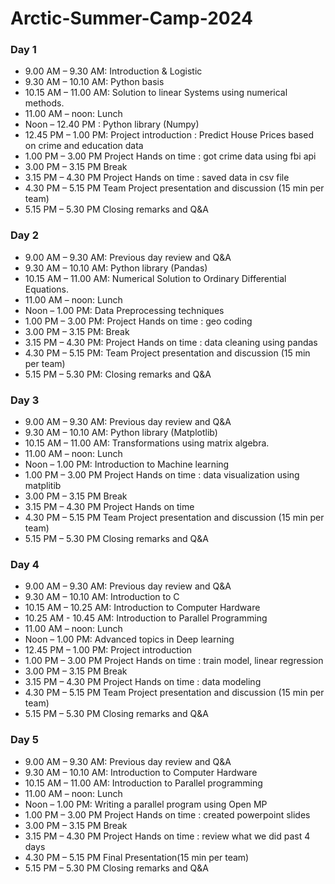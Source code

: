 # Arctic-Summer-Camp-2024
### Day 1 
- 9.00 AM – 9.30 AM: Introduction & Logistic 
- 9.30 AM – 10.10 AM: Python basis
- 10.15 AM – 11.00 AM: Solution to linear Systems using numerical methods.
- 11.00 AM – noon: Lunch
- Noon – 12.40 PM : Python library (Numpy)
- 12.45 PM – 1.00 PM: Project introduction : Predict House Prices based on crime and education data
- 1.00 PM – 3.00 PM Project Hands on time : got crime data using fbi api 
- 3.00 PM – 3.15 PM Break
- 3.15 PM – 4.30 PM Project Hands on time : saved data in csv file
- 4.30 PM – 5.15 PM Team Project presentation and discussion (15 min per team) 
- 5.15 PM – 5.30 PM Closing remarks and Q&A

### Day 2 
- 9.00 AM – 9.30 AM: Previous day review and Q&A 
- 9.30 AM – 10.10 AM: Python library (Pandas)
- 10.15 AM – 11.00 AM: Numerical Solution to Ordinary Differential Equations.
- 11.00 AM – noon: Lunch
- Noon – 1.00 PM: Data Preprocessing techniques 
- 1.00 PM – 3.00 PM: Project Hands on time  : geo coding
- 3.00 PM – 3.15 PM: Break
- 3.15 PM – 4.30 PM: Project Hands on time : data cleaning using pandas
- 4.30 PM – 5.15 PM: Team Project presentation and discussion (15 min per team) 
- 5.15 PM – 5.30 PM: Closing remarks and Q&A


### Day 3 
- 9.00 AM – 9.30 AM: Previous day review and Q&A 
- 9.30 AM – 10.10 AM: Python library (Matplotlib)
- 10.15 AM – 11.00 AM: Transformations using matrix algebra. 
- 11.00 AM – noon: Lunch
- Noon – 1.00 PM: Introduction to Machine learning 
- 1.00 PM – 3.00 PM Project Hands on time : data visualization using matplitib
- 3.00 PM – 3.15 PM Break
- 3.15 PM – 4.30 PM Project Hands on time 
- 4.30 PM – 5.15 PM Team Project presentation and discussion (15 min per team) 
- 5.15 PM – 5.30 PM Closing remarks and Q&A

### Day 4 
- 9.00 AM – 9.30 AM: Previous day review and Q&A 
- 9.30 AM – 10.10 AM: Introduction to C 
- 10.15 AM – 10.25 AM: Introduction to Computer Hardware
- 10.25 AM - 10.45 AM: Introduction to Parallel Programming
- 11.00 AM – noon: Lunch
- Noon – 1.00 PM: Advanced topics in Deep learning   
- 12.45 PM – 1.00 PM: Project introduction 
- 1.00 PM – 3.00 PM Project Hands on time : train model, linear regression
- 3.00 PM – 3.15 PM Break
- 3.15 PM – 4.30 PM Project Hands on time : data modeling
- 4.30 PM – 5.15 PM Team Project presentation and discussion (15 min per team) 
- 5.15 PM – 5.30 PM Closing remarks and Q&A


### Day 5 
- 9.00 AM – 9.30 AM: Previous day review and Q&A 
- 9.30 AM – 10.10 AM: Introduction to Computer Hardware
- 10.15 AM – 11.00 AM: Introduction to Parallel programming  
- 11.00 AM – noon: Lunch
- Noon – 1.00 PM: Writing a parallel program using Open MP  
- 1.00 PM – 3.00 PM Project Hands on time : created powerpoint slides
- 3.00 PM – 3.15 PM Break
- 3.15 PM – 4.30 PM Project Hands on time : review what we did past 4 days 
- 4.30 PM – 5.15 PM Final Presentation(15 min per team) 
- 5.15 PM – 5.30 PM Closing remarks and Q&A


